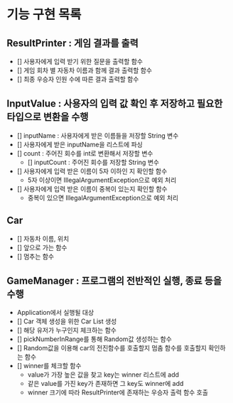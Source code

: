 # 기능 구현 목록

## ResultPrinter : 게임 결과를 출력
- [] 사용자에게 입력 받기 위한 질문을 출력할 함수
- [] 게임 회차 별 자동차 이름과 함께 결과 출력할 함수
- [] 최종 우승자 인원 수에 따른 결과 출력할 함수

## InputValue : 사용자의 입력 값 확인 후 저장하고 필요한 타입으로 변환을 수행
- [] inputName : 사용자에게 받은 이름들을 저장할 String 변수
- [] 사용자에게 받은 inputName을 리스트에 파싱
- [] count : 주어진 회수를 int로 변환해서 저장할 변수
    - [] inputCount : 주어진 회수를 저장할 String 변수
- [] 사용자에게 입력 받은 이름이 5자 이하인 지 확인할 함수
    - 5자 이상이면 IllegalArgumentException으로 예외 처리
- [] 사용자에게 입력 받은 이름이 중복이 있는지 확인할 함수
    - 중복이 있으면 IllegalArgumentException으로 예외 처리

## Car
- [] 자동차 이름, 위치
- [] 앞으로 가는 함수
- [] 멈추는 함수

## GameManager  : 프로그램의 전반적인 실행, 종료 등을 수행
- Application에서 실행될 대상
- [] Car 객체 생성을 위한 Car List 생성
- [] 해당 유저가 누구인지 체크하는 함수
- [] pickNumberInRange를 통해 Random값 생성하는 함수
- [] Random값을 이용해 car의 전진함수를 호출할지 멈춤 함수를 호출할지 확인하는 함수
- [] winner를 체크할 함수
    - value가 가장 높은 값을 찾고 key는 winner 리스트에 add
    - 같은 value를 가진 key가 존재하면 그 key도 winner에 add
    - winner 크기에 따라 ResultPrinter에 존재하는 우승자 출력 함수 호출